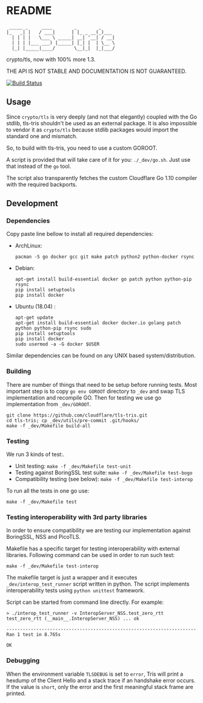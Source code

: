 # README

```text
 _____ _     ____        _        _
|_   _| |   / ___|      | |_ _ __(_)___
  | | | |   \___ \ _____| __| '__| / __|
  | | | |___ ___) |_____| |_| |  | \__ \
  |_| |_____|____/       \__|_|  |_|___/
```

crypto/tls, now with 100% more 1.3.

THE API IS NOT STABLE AND DOCUMENTATION IS NOT GUARANTEED.

[![Build Status](https://travis-ci.org/cloudflare/tls-tris.svg?branch=master)](https://travis-ci.org/cloudflare/tls-tris)

## Usage

Since `crypto/tls` is very deeply \(and not that elegantly\) coupled with the Go stdlib, tls-tris shouldn't be used as an external package. It is also impossible to vendor it as `crypto/tls` because stdlib packages would import the standard one and mismatch.

So, to build with tls-tris, you need to use a custom GOROOT.

A script is provided that will take care of it for you: `./_dev/go.sh`. Just use that instead of the `go` tool.

The script also transparently fetches the custom Cloudflare Go 1.10 compiler with the required backports.

## Development

### Dependencies

Copy paste line bellow to install all required dependencies:

* ArchLinux:

  ```text
  pacman -S go docker gcc git make patch python2 python-docker rsync
  ```

* Debian:

  ```text
  apt-get install build-essential docker go patch python python-pip rsync
  pip install setuptools
  pip install docker
  ```

* Ubuntu \(18.04\) :

  ```text
  apt-get update
  apt-get install build-essential docker docker.io golang patch python python-pip rsync sudo
  pip install setuptools
  pip install docker
  sudo usermod -a -G docker $USER
  ```

Similar dependencies can be found on any UNIX based system/distribution.

### Building

There are number of things that need to be setup before running tests. Most important step is to copy `go env GOROOT` directory to `_dev` and swap TLS implementation and recompile GO. Then for testing we use go implementation from `_dev/GOROOT`.

```text
git clone https://github.com/cloudflare/tls-tris.git
cd tls-tris; cp _dev/utils/pre-commit .git/hooks/ 
make -f _dev/Makefile build-all
```

### Testing

We run 3 kinds of test:.

* Unit testing:  `make -f _dev/Makefile test-unit`
* Testing against BoringSSL test suite:  `make -f _dev/Makefile test-bogo`
* Compatibility testing \(see below\): `make -f _dev/Makefile test-interop`

To run all the tests in one go use:

```text
make -f _dev/Makefile test
```

### Testing interoperability with 3rd party libraries

In order to ensure compatibility we are testing our implementation against BoringSSL, NSS and PicoTLS.

Makefile has a specific target for testing interoperability with external libraries. Following command can be used in order to run such test:

```text
make -f _dev/Makefile test-interop
```

The makefile target is just a wrapper and it executes `_dev/interop_test_runner` script written in python. The script implements interoperability tests using `python unittest` framework.

Script can be started from command line directly. For example:

```text
> ./interop_test_runner -v InteropServer_NSS.test_zero_rtt
test_zero_rtt (__main__.InteropServer_NSS) ... ok

----------------------------------------------------------------------
Ran 1 test in 8.765s

OK
```

### Debugging

When the environment variable `TLSDEBUG` is set to `error`, Tris will print a hexdump of the Client Hello and a stack trace if an handshake error occurs. If the value is `short`, only the error and the first meaningful stack frame are printed.

